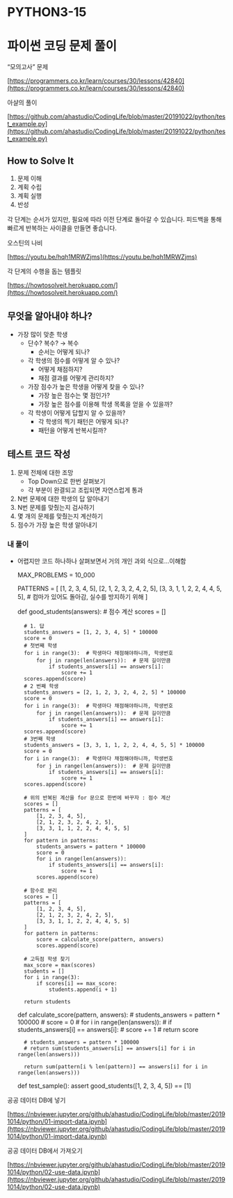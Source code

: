 # PYTHON3-15

# 파이썬 코딩 문제 풀이

“모의고사” 문제

[https://programmers.co.kr/learn/courses/30/lessons/42840](https://programmers.co.kr/learn/courses/30/lessons/42840)

아샬의 풀이

[https://github.com/ahastudio/CodingLife/blob/master/20191022/python/test_example.py](https://github.com/ahastudio/CodingLife/blob/master/20191022/python/test_example.py)

## How to Solve It

1. 문제 이해
2. 계획 수립
3. 계획 실행
4. 반성

각 단계는 순서가 있지만, 필요에 따라 이전 단계로 돌아갈 수 있습니다. 피드백을 통해 빠르게 반복하는 사이클을 만들면 좋습니다.

오스틴의 나비

[https://youtu.be/hqh1MRWZjms](https://youtu.be/hqh1MRWZjms)

각 단계의 수행을 돕는 템플릿

[https://howtosolveit.herokuapp.com/](https://howtosolveit.herokuapp.com/)

## 무엇을 알아내야 하나?

- 가장 많이 맞춘 학생
    - 단수? 복수? → 복수
        - 순서는 어떻게 되나?
    - 각 학생의 점수를 어떻게 알 수 있나?
        - 어떻게 채점하지?
        - 채점 결과를 어떻게 관리하지?
    - 가장 점수가 높은 학생을 어떻게 찾을 수 있나?
        - 가장 높은 점수는 몇 점인가?
        - 가장 높은 점수를 이용해 학생 목록을 얻을 수 있을까?
    - 각 학생이 어떻게 답할지 알 수 있을까?
        - 각 학생의 찍기 패턴은 어떻게 되나?
        - 패턴을 어떻게 반복시킬까?

## 테스트 코드 작성

1. 문제 전체에 대한 조망
    - Top Down으로 한번 살펴보기
    - 각 부분이 완결되고 조립되면 자연스럽게 통과
2. N번 문제에 대한 학생의 답 알아내기
3. N번 문제를 맞췄는지 검사하기
4. 몇 개의 문제를 맞췄는지 계산하기
5. 점수가 가장 높은 학생 알아내기

### 내 풀이

- 어렵지만 코드 하나하나 살펴보면서 거의 개인 과외 식으로...이해함

    MAX_PROBLEMS = 10_000
    
    PATTERNS = [
        [1, 2, 3, 4, 5],
        [2, 1, 2, 3, 2, 4, 2, 5],
        [3, 3, 1, 1, 2, 2, 4, 4, 5, 5], # 컴마가 있어도 돌아감, 실수를 방지하기 위해
    ]
    
    def good_students(answers):
        # 점수 계산
        scores = []
    
        # 1. 답
        students_answers = [1, 2, 3, 4, 5] * 100000
        score = 0
        # 첫번째 학생
        for i in range(3):  # 학생마다 채점해야하니까, 학생번호
            for j in range(len(answers)):  # 문제 길이만큼
                if students_answers[i] == answers[i]:
                    score += 1
        scores.append(score)
        # 2 번째 학생
        students_answers = [2, 1, 2, 3, 2, 4, 2, 5] * 100000
        score = 0
        for i in range(3):  # 학생마다 채점해야하니까, 학생번호
            for j in range(len(answers)):  # 문제 길이만큼
                if students_answers[i] == answers[i]:
                    score += 1
        scores.append(score)
        # 3번째 학생
        students_answers = [3, 3, 1, 1, 2, 2, 4, 4, 5, 5] * 100000
        score = 0
        for i in range(3):  # 학생마다 채점해야하니까, 학생번호
            for j in range(len(answers)):  # 문제 길이만큼
                if students_answers[i] == answers[i]:
                    score += 1
        scores.append(score)
    
        # 위의 반복된 계산을 for 문으로 한번에 바꾸자 : 점수 계산
        scores = []
        patterns = [
            [1, 2, 3, 4, 5],
            [2, 1, 2, 3, 2, 4, 2, 5],
            [3, 3, 1, 1, 2, 2, 4, 4, 5, 5]
        ]
        for pattern in patterns:
            students_answers = pattern * 100000
            score = 0
            for i in range(len(answers)):
                if students_answers[i] == answers[i]:
                    score += 1
            scores.append(score)
    
        # 함수로 분리
        scores = []
        patterns = [
            [1, 2, 3, 4, 5],
            [2, 1, 2, 3, 2, 4, 2, 5],
            [3, 3, 1, 1, 2, 2, 4, 4, 5, 5]
        ]
        for pattern in patterns:
            score = calculate_score(pattern, answers)
            scores.append(score)
    
        # 고득점 학생 찾기
        max_score = max(scores)
        students = []
        for i in range(3):
            if scores[i] == max_score:
                students.append(i + 1)
    
        return students
    
    
    def calculate_score(pattern, answers):
        # students_answers = pattern * 100000
        # score = 0
        # for i in range(len(answers)):
        #     if students_answers[i] == answers[i]:
        #         score += 1
        # return score
    
        # students_answers = pattern * 100000
        # return sum(students_answers[i] == answers[i] for i in range(len(answers)))
    
        return sum(pattern[i % len(pattern)] == answers[i] for i in range(len(answers)))
    
    
    def test_sample():
        assert good_students([1, 2, 3, 4, 5]) == [1]

공공 데이터 DB에 넣기

[https://nbviewer.jupyter.org/github/ahastudio/CodingLife/blob/master/20191014/python/01-import-data.ipynb](https://nbviewer.jupyter.org/github/ahastudio/CodingLife/blob/master/20191014/python/01-import-data.ipynb)

공공 데이터 DB에서 가져오기

[https://nbviewer.jupyter.org/github/ahastudio/CodingLife/blob/master/20191014/python/02-use-data.ipynb](https://nbviewer.jupyter.org/github/ahastudio/CodingLife/blob/master/20191014/python/02-use-data.ipynb)